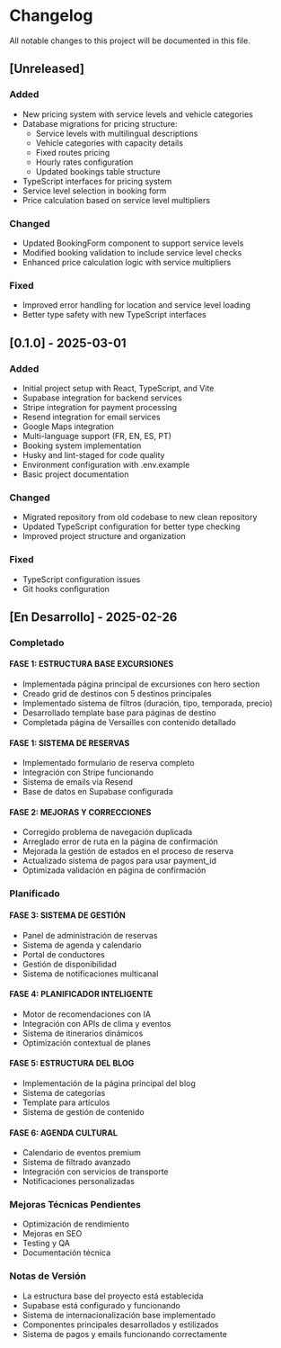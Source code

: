 # Changelog

All notable changes to this project will be documented in this file.

## [Unreleased]

### Added
- New pricing system with service levels and vehicle categories
- Database migrations for pricing structure:
  - Service levels with multilingual descriptions
  - Vehicle categories with capacity details
  - Fixed routes pricing
  - Hourly rates configuration
  - Updated bookings table structure
- TypeScript interfaces for pricing system
- Service level selection in booking form
- Price calculation based on service level multipliers

### Changed
- Updated BookingForm component to support service levels
- Modified booking validation to include service level checks
- Enhanced price calculation logic with service multipliers

### Fixed
- Improved error handling for location and service level loading
- Better type safety with new TypeScript interfaces

## [0.1.0] - 2025-03-01

### Added
- Initial project setup with React, TypeScript, and Vite
- Supabase integration for backend services
- Stripe integration for payment processing
- Resend integration for email services
- Google Maps integration
- Multi-language support (FR, EN, ES, PT)
- Booking system implementation
- Husky and lint-staged for code quality
- Environment configuration with .env.example
- Basic project documentation

### Changed
- Migrated repository from old codebase to new clean repository
- Updated TypeScript configuration for better type checking
- Improved project structure and organization

### Fixed
- TypeScript configuration issues
- Git hooks configuration

## [En Desarrollo] - 2025-02-26

### Completado 

#### FASE 1: ESTRUCTURA BASE EXCURSIONES
- Implementada página principal de excursiones con hero section
- Creado grid de destinos con 5 destinos principales
- Implementado sistema de filtros (duración, tipo, temporada, precio)
- Desarrollado template base para páginas de destino
- Completada página de Versailles con contenido detallado

#### FASE 1: SISTEMA DE RESERVAS
- Implementado formulario de reserva completo
- Integración con Stripe funcionando
- Sistema de emails vía Resend
- Base de datos en Supabase configurada

#### FASE 2: MEJORAS Y CORRECCIONES
- Corregido problema de navegación duplicada
- Arreglado error de ruta en la página de confirmación
- Mejorada la gestión de estados en el proceso de reserva
- Actualizado sistema de pagos para usar payment_id
- Optimizada validación en página de confirmación

### Planificado

#### FASE 3: SISTEMA DE GESTIÓN
- Panel de administración de reservas
- Sistema de agenda y calendario
- Portal de conductores
- Gestión de disponibilidad
- Sistema de notificaciones multicanal

#### FASE 4: PLANIFICADOR INTELIGENTE
- Motor de recomendaciones con IA
- Integración con APIs de clima y eventos
- Sistema de itinerarios dinámicos
- Optimización contextual de planes

#### FASE 5: ESTRUCTURA DEL BLOG
- Implementación de la página principal del blog
- Sistema de categorías
- Template para artículos
- Sistema de gestión de contenido

#### FASE 6: AGENDA CULTURAL
- Calendario de eventos premium
- Sistema de filtrado avanzado
- Integración con servicios de transporte
- Notificaciones personalizadas

### Mejoras Técnicas Pendientes 
- Optimización de rendimiento
- Mejoras en SEO
- Testing y QA
- Documentación técnica

### Notas de Versión
- La estructura base del proyecto está establecida
- Supabase está configurado y funcionando
- Sistema de internacionalización base implementado
- Componentes principales desarrollados y estilizados
- Sistema de pagos y emails funcionando correctamente
